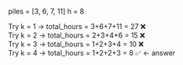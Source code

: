 
piles = [3, 6, 7, 11]
h = 8

Try k = 1 → total_hours = 3+6+7+11 = 27 ❌  
Try k = 2 → total_hours = 2+3+4+6 = 15 ❌  
Try k = 3 → total_hours = 1+2+3+4 = 10 ❌  
Try k = 4 → total_hours = 1+2+2+3 = 8 ✅ ← answer
